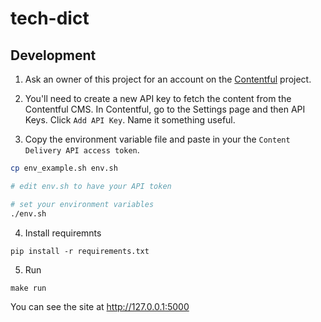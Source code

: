 # tech-dict


## Development

1. Ask an owner of this project for an account on the [Contentful](https://www.contentful.com) project.

2. You'll need to create a new API key to fetch the content from the Contentful CMS. In Contentful, go to the Settings page and then API Keys. Click `Add API Key`. Name it something useful.

3. Copy the environment variable file and paste in your the `Content Delivery API access token`.

```bash
cp env_example.sh env.sh

# edit env.sh to have your API token

# set your environment variables
./env.sh
```

4. Install requiremnts
```
pip install -r requirements.txt
```

5. Run
```
make run
```

You can see the site at http://127.0.0.1:5000
